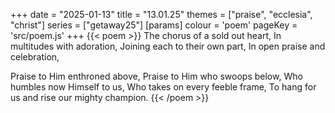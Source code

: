 +++
date = "2025-01-13"
title = "13.01.25"
themes = ["praise", "ecclesia", "christ"]
series = ["getaway25"]
[params]
  colour = 'poem'
  pageKey = 'src/poem.js'
+++
{{< poem >}}
The chorus of a sold out heart,
In multitudes with adoration,
Joining each to their own part,
In open praise and celebration,

Praise to Him enthroned above,
Praise to Him who swoops below,
Who humbles now Himself to us,
Who takes on every feeble frame,
To hang for us and rise our mighty champion.
{{< /poem >}}